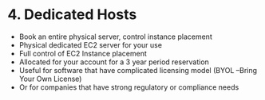 # 4. Dedicated Hosts

- Book an entire physical server, control instance placement
- Physical dedicated EC2 server for your use
- Full control of EC2 Instance placement
- Allocated for your account for a 3 year period reservation
- Useful for software that have complicated licensing model (BYOL –Bring Your Own License)
- Or for companies that have strong regulatory or compliance needs